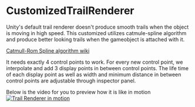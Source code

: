 # CustomizedTrailRenderer
Unity's default trail renderer doesn't produce smooth trails when the object is moving in high speed. This customized utilizes catmule-spline algorithm and produce better looking trails when the gameobject is attached with it.

[Catmull-Rom Spline algorithm wiki](https://en.wikipedia.org/wiki/Centripetal_Catmull%E2%80%93Rom_spline "Catmull-Rom Spline")

It needs exactly 4 control points to work. For every new control point, we interpolate and add 3 display points in between control points.
The life time of each display point as well as width and minimum distance in between control points are adjustable through inspector panel.

Below is the video for you to preview how it is like in motion
[![Trail Renderer in motion](https://img.youtube.com/vi/-f0fGU6tJG8/0.jpg)](https://www.youtube.com/watch?v=-f0fGU6tJG8)
